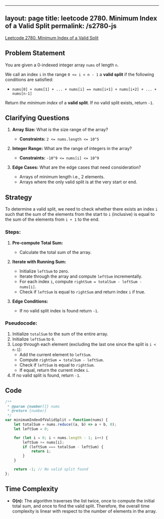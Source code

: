 
---
layout: page
title: leetcode 2780. Minimum Index of a Valid Split
permalink: /s2780-js
---
[Leetcode 2780. Minimum Index of a Valid Split](https://algoadvance.github.io/algoadvance/l2780)
## Problem Statement

You are given a 0-indexed integer array `nums` of length `n`.

We call an index `i` in the range `0 <= i < n - 1` a **valid split** if the following conditions are satisfied:
- `nums[0] + nums[1] + ... + nums[i] == nums[i+1] + nums[i+2] + ... + nums[n-1]`

Return *the minimum index* of a **valid split**. If no valid split exists, return `-1`.

## Clarifying Questions

1. **Array Size:** What is the size range of the array? 
   - **Constraints:** `2 <= nums.length <= 10^5`

2. **Integer Range:** What are the range of integers in the array? 
   - **Constraints:** `-10^9 <= nums[i] <= 10^9`

3. **Edge Cases:** What are the edge cases that need consideration?
   - Arrays of minimum length i.e., 2 elements.
   - Arrays where the only valid split is at the very start or end.

## Strategy

To determine a valid split, we need to check whether there exists an index `i` such that the sum of the elements from the start to `i` (inclusive) is equal to the sum of the elements from `i + 1` to the end.

### Steps:

1. **Pre-compute Total Sum:**
   - Calculate the total sum of the array.
   
2. **Iterate with Running Sum:**
   - Initialize `leftSum` to zero.
   - Iterate through the array and compute `leftSum` incrementally.
   - For each index `i`, compute `rightSum = totalSum - leftSum - nums[i]`.
   - Check if `leftSum` is equal to `rightSum` and return index `i` if true.

3. **Edge Conditions:**
   - If no valid split index is found return `-1`.

### Pseudocode:

1. Initialize `totalSum` to the sum of the entire array.
2. Initialize `leftSum` to `0`.
3. Loop through each element (excluding the last one since the split is `i < n-1`):
   - Add the current element to `leftSum`.
   - Compute `rightSum = totalSum - leftSum`.
   - Check if `leftSum` is equal to `rightSum`.
   - If equal, return the current index `i`.
4. If no valid split is found, return `-1`.

## Code

```javascript
/**
 * @param {number[]} nums
 * @return {number}
 */
var minimumIndexOfValidSplit = function(nums) {
    let totalSum = nums.reduce((a, b) => a + b, 0);
    let leftSum = 0;

    for (let i = 0; i < nums.length - 1; i++) {
        leftSum += nums[i];
        if (leftSum === totalSum - leftSum) {
            return i;
        }
    }

    return -1; // No valid split found
};
```

## Time Complexity
- **O(n):** The algorithm traverses the list twice, once to compute the initial total sum, and once to find the valid split. Therefore, the overall time complexity is linear with respect to the number of elements in the array.
